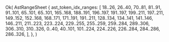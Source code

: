 Ok(
    AstRangeSheet {
        ast_token_idx_ranges: [
            18..26,
            26..40,
            70..81,
            81..91,
            91..101,
            65..101,
            65..101,
            165..168,
            188..191,
            196..197,
            191..197,
            199..211,
            197..211,
            149..152,
            152..168,
            168..171,
            171..191,
            191..211,
            128..134,
            134..141,
            141..146,
            146..211,
            211..223,
            223..224,
            229..255,
            255..259,
            259..284,
            289..306,
            306..310,
            310..326,
            0..40,
            40..101,
            101..224,
            224..226,
            226..284,
            284..286,
            286..326,
        ],
    },
)